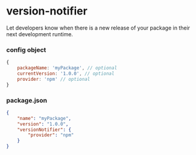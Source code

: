 # version-notifier

Let developers know when there is a new release of your package in their next development runtime.

### config object
```javascript
{
    packageName: 'myPackage', // optional
    currentVersion: '1.0.0', // optional
    provider: 'npm' // optional
}
```

### package.json
```json
{
    "name": "myPackage",
    "version": "1.0.0",
    "versionNotifier": {
        "provider": "npm"
    }
}
```
